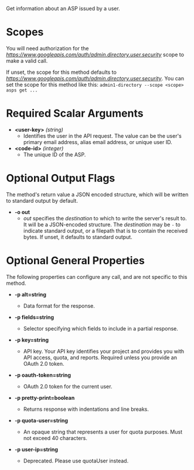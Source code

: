 Get information about an ASP issued by a user.
# Scopes

You will need authorization for the *https://www.googleapis.com/auth/admin.directory.user.security* scope to make a valid call.

If unset, the scope for this method defaults to *https://www.googleapis.com/auth/admin.directory.user.security*.
You can set the scope for this method like this: `admin1-directory --scope <scope> asps get ...`
# Required Scalar Arguments
* **&lt;user-key&gt;** *(string)*
    - Identifies the user in the API request. The value can be the user&#39;s primary email address, alias email address, or unique user ID.
* **&lt;code-id&gt;** *(integer)*
    - The unique ID of the ASP.

# Optional Output Flags

The method's return value a JSON encoded structure, which will be written to standard output by default.

* **-o out**
    - *out* specifies the *destination* to which to write the server's result to.
      It will be a JSON-encoded structure.
      The *destination* may be `-` to indicate standard output, or a filepath that is to contain the received bytes.
      If unset, it defaults to standard output.
# Optional General Properties

The following properties can configure any call, and are not specific to this method.

* **-p alt=string**
    - Data format for the response.

* **-p fields=string**
    - Selector specifying which fields to include in a partial response.

* **-p key=string**
    - API key. Your API key identifies your project and provides you with API access, quota, and reports. Required unless you provide an OAuth 2.0 token.

* **-p oauth-token=string**
    - OAuth 2.0 token for the current user.

* **-p pretty-print=boolean**
    - Returns response with indentations and line breaks.

* **-p quota-user=string**
    - An opaque string that represents a user for quota purposes. Must not exceed 40 characters.

* **-p user-ip=string**
    - Deprecated. Please use quotaUser instead.
